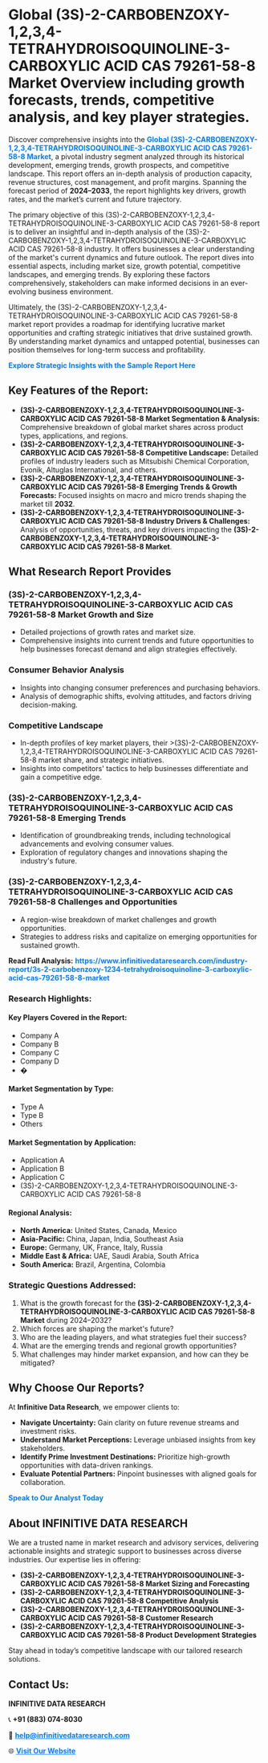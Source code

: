 <h1>Global (3S)-2-CARBOBENZOXY-1,2,3,4-TETRAHYDROISOQUINOLINE-3-CARBOXYLIC ACID CAS 79261-58-8 Market Overview including growth forecasts, trends, competitive analysis, and key player strategies.</h1>
<p>
Discover comprehensive insights into the 
<a href="https://www.infinitivedataresearch.com/industry-report/3s-2-carbobenzoxy-1234-tetrahydroisoquinoline-3-carboxylic-acid-cas-79261-58-8-market" rel="dofollow" style="color: #007BFF; text-decoration: none;"><strong>Global (3S)-2-CARBOBENZOXY-1,2,3,4-TETRAHYDROISOQUINOLINE-3-CARBOXYLIC ACID CAS 79261-58-8 Market</strong></a>, a pivotal industry segment analyzed through its historical development, emerging trends, growth prospects, and competitive landscape. This report offers an in-depth analysis of production capacity, revenue structures, cost management, and profit margins. Spanning the forecast period of <strong>2024–2033</strong>, the report highlights key drivers, growth rates, and the market’s current and future trajectory.
</p>
<p>
The primary objective of this (3S)-2-CARBOBENZOXY-1,2,3,4-TETRAHYDROISOQUINOLINE-3-CARBOXYLIC ACID CAS 79261-58-8 report is to deliver an insightful and in-depth analysis of the (3S)-2-CARBOBENZOXY-1,2,3,4-TETRAHYDROISOQUINOLINE-3-CARBOXYLIC ACID CAS 79261-58-8 industry. It offers businesses a clear understanding of the market's current dynamics and future outlook. The report dives into essential aspects, including market size, growth potential, competitive landscapes, and emerging trends. By exploring these factors comprehensively, stakeholders can make informed decisions in an ever-evolving business environment.
</p>
<p>
Ultimately, the (3S)-2-CARBOBENZOXY-1,2,3,4-TETRAHYDROISOQUINOLINE-3-CARBOXYLIC ACID CAS 79261-58-8 market report provides a roadmap for identifying lucrative market opportunities and crafting strategic initiatives that drive sustained growth. By understanding market dynamics and untapped potential, businesses can position themselves for long-term success and profitability.
</p>
<p>
<a href="https://www.infinitivedataresearch.com/request-sample/reportId=111585" style="color: #007BFF; text-decoration: none;"><strong>Explore Strategic Insights with the Sample Report Here</strong></a>
</p>

<h2>Key Features of the Report:</h2>
<ul>
<li><strong>(3S)-2-CARBOBENZOXY-1,2,3,4-TETRAHYDROISOQUINOLINE-3-CARBOXYLIC ACID CAS 79261-58-8 Market Segmentation & Analysis:</strong> Comprehensive breakdown of global market shares across product types, applications, and regions.</li>
<li><strong>(3S)-2-CARBOBENZOXY-1,2,3,4-TETRAHYDROISOQUINOLINE-3-CARBOXYLIC ACID CAS 79261-58-8 Competitive Landscape:</strong> Detailed profiles of industry leaders such as Mitsubishi Chemical Corporation, Evonik, Altuglas International, and others.</li>
<li><strong>(3S)-2-CARBOBENZOXY-1,2,3,4-TETRAHYDROISOQUINOLINE-3-CARBOXYLIC ACID CAS 79261-58-8 Emerging Trends & Growth Forecasts:</strong> Focused insights on macro and micro trends shaping the market till <strong>2032</strong>.</li>
<li><strong>(3S)-2-CARBOBENZOXY-1,2,3,4-TETRAHYDROISOQUINOLINE-3-CARBOXYLIC ACID CAS 79261-58-8 Industry Drivers & Challenges:</strong> Analysis of opportunities, threats, and key drivers impacting the <strong>(3S)-2-CARBOBENZOXY-1,2,3,4-TETRAHYDROISOQUINOLINE-3-CARBOXYLIC ACID CAS 79261-58-8 Market</strong>.</li>
</ul>

<h2>What Research Report Provides</h2>
<h3>(3S)-2-CARBOBENZOXY-1,2,3,4-TETRAHYDROISOQUINOLINE-3-CARBOXYLIC ACID CAS 79261-58-8 Market Growth and Size</h3>
<ul>
<li>Detailed projections of growth rates and market size.</li>
<li>Comprehensive insights into current trends and future opportunities to help businesses forecast demand and align strategies effectively.</li>
</ul>

<h3>Consumer Behavior Analysis</h3>
<ul>
<li>Insights into changing consumer preferences and purchasing behaviors.</li>
<li>Analysis of demographic shifts, evolving attitudes, and factors driving decision-making.</li>
</ul>

<h3>Competitive Landscape</h3>
<ul>
<li>In-depth profiles of key market players, their >(3S)-2-CARBOBENZOXY-1,2,3,4-TETRAHYDROISOQUINOLINE-3-CARBOXYLIC ACID CAS 79261-58-8 market share, and strategic initiatives.</li>
<li>Insights into competitors' tactics to help businesses differentiate and gain a competitive edge.</li>
</ul>

<h3>(3S)-2-CARBOBENZOXY-1,2,3,4-TETRAHYDROISOQUINOLINE-3-CARBOXYLIC ACID CAS 79261-58-8 Emerging Trends</h3>
<ul>
<li>Identification of groundbreaking trends, including technological advancements and evolving consumer values.</li>
<li>Exploration of regulatory changes and innovations shaping the industry's future.</li>
</ul>

<h3>(3S)-2-CARBOBENZOXY-1,2,3,4-TETRAHYDROISOQUINOLINE-3-CARBOXYLIC ACID CAS 79261-58-8 Challenges and Opportunities</h3>
<ul>
<li>A region-wise breakdown of market challenges and growth opportunities.</li>
<li>Strategies to address risks and capitalize on emerging opportunities for sustained growth.</li>
</ul>
<p><strong>Read Full Analysis:</strong> <a href="https://www.infinitivedataresearch.com/industry-report/3s-2-carbobenzoxy-1234-tetrahydroisoquinoline-3-carboxylic-acid-cas-79261-58-8-market" rel="dofollow" style="color: #007BFF; text-decoration: none;"><strong>https://www.infinitivedataresearch.com/industry-report/3s-2-carbobenzoxy-1234-tetrahydroisoquinoline-3-carboxylic-acid-cas-79261-58-8-market</strong></a></p>
<h3>Research Highlights:</h3>
<h4>Key Players Covered in the Report:</h4>
<ul><li>Company A</li><li>Company B</li><li>Company C</li><li>Company D</li><li>�</li></ul>
<h4>Market Segmentation by Type:</h4>
<ul><li>Type A</li><li>Type B</li><li>Others</li></ul>
<h4>Market Segmentation by Application:</h4>
<ul><li>Application A</li><li>Application B</li><li>Application C</li><li>(3S)-2-CARBOBENZOXY-1,2,3,4-TETRAHYDROISOQUINOLINE-3-CARBOXYLIC ACID CAS 79261-58-8</li></ul>

<h4>Regional Analysis:</h4>
<ul>
<li><strong>North America:</strong> United States, Canada, Mexico</li>
<li><strong>Asia-Pacific:</strong> China, Japan, India, Southeast Asia</li>
<li><strong>Europe:</strong> Germany, UK, France, Italy, Russia</li>
<li><strong>Middle East & Africa:</strong> UAE, Saudi Arabia, South Africa</li>
<li><strong>South America:</strong> Brazil, Argentina, Colombia</li>
</ul>

<h3>Strategic Questions Addressed:</h3>
<ol>
<li>What is the growth forecast for the <strong>(3S)-2-CARBOBENZOXY-1,2,3,4-TETRAHYDROISOQUINOLINE-3-CARBOXYLIC ACID CAS 79261-58-8 Market</strong> during 2024–2032?</li>
<li>Which forces are shaping the market's future?</li>
<li>Who are the leading players, and what strategies fuel their success?</li>
<li>What are the emerging trends and regional growth opportunities?</li>
<li>What challenges may hinder market expansion, and how can they be mitigated?</li>
</ol>

<h2>Why Choose Our Reports?</h2>
<p>At <strong>Infinitive Data Research</strong>, we empower clients to:</p>
<ul>
<li><strong>Navigate Uncertainty:</strong> Gain clarity on future revenue streams and investment risks.</li>
<li><strong>Understand Market Perceptions:</strong> Leverage unbiased insights from key stakeholders.</li>
<li><strong>Identify Prime Investment Destinations:</strong> Prioritize high-growth opportunities with data-driven rankings.</li>
<li><strong>Evaluate Potential Partners:</strong> Pinpoint businesses with aligned goals for collaboration.</li>
</ul>
<p><a href="https://www.infinitivedataresearch.com/industry-report/3s-2-carbobenzoxy-1234-tetrahydroisoquinoline-3-carboxylic-acid-cas-79261-58-8-market" rel="dofollow" style="color: #007BFF; text-decoration: none;"><strong>Speak to Our Analyst Today</strong></a></p>

<h2>About INFINITIVE DATA RESEARCH</h2>
<p>We are a trusted name in market research and advisory services, delivering actionable insights and strategic support to businesses across diverse industries. Our expertise lies in offering:</p>
<ul>
<li><strong>(3S)-2-CARBOBENZOXY-1,2,3,4-TETRAHYDROISOQUINOLINE-3-CARBOXYLIC ACID CAS 79261-58-8 Market Sizing and Forecasting</strong></li>
<li><strong>(3S)-2-CARBOBENZOXY-1,2,3,4-TETRAHYDROISOQUINOLINE-3-CARBOXYLIC ACID CAS 79261-58-8 Competitive Analysis</strong></li>
<li><strong>(3S)-2-CARBOBENZOXY-1,2,3,4-TETRAHYDROISOQUINOLINE-3-CARBOXYLIC ACID CAS 79261-58-8 Customer Research</strong></li>
<li><strong>(3S)-2-CARBOBENZOXY-1,2,3,4-TETRAHYDROISOQUINOLINE-3-CARBOXYLIC ACID CAS 79261-58-8 Product Development Strategies</strong></li>
</ul>
<p>Stay ahead in today’s competitive landscape with our tailored research solutions.</p>

<h2>Contact Us:</h2>
<p><strong>INFINITIVE DATA RESEARCH</strong></p>
<p>📞 <strong>+91 (883) 074-8030</strong></p>
<p>📧 <strong><a href="mailto:help@infinitivedataresearch.com" style="color: #007BFF;">help@infinitivedataresearch.com</a></strong></p>
<p>🌐 <strong><a href="https://www.infinitivedataresearch.com" rel="dofollow" style="color: #007BFF;">Visit Our Website</a></strong></p>